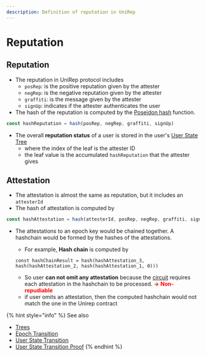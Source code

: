```yaml
---
description: Definition of reputation in UniRep
---
```


# Reputation

## Reputation

* The reputation in UniRep protocol includes
  * `posRep`: is the positive reputation given by the attester
  * `negRep`: is the negative reputation given by the attester
  * `graffiti`: is the message given by the attester
  * `signUp`: indicates if the attester authenticates the user
* The hash of the reputation is computed by the [Poseidon hash](https://www.poseidon-hash.info/) function.

```typescript
const hashReputation = hash(posRep, negRep, graffiti, signUp)
```

* The overall **reputation status** of a user is stored in the user's [User State Tree](trees.md#user-state-tree)
  * where the index of the leaf is the attester ID
  * the leaf value is the accumulated `hashReputation` that the attester gives

## Attestation

* The attestation is almost the same as reputation, but it includes an `attesterId`
* The hash of attestation is computed by

```typescript
const hashAttestation = hash(attesterId, posRep, negRep, graffiti, signUp)
```

*   The attestations to an epoch key would be chained together. A hashchain would be formed by the hashes of the attestations.

    * For example, **Hash chain** is computed by

    ```
    const hashChainResult = hash(hashAttestation_3, hash(hashAttestation_2, hash(hashAttestation_1, 0)))
    ```

    * So user **can not omit any attestation** because the [circuit](../../circuits/user-state-transition-proof.md) requires each attestation in the hashchain to be processed. <font color="red">**->**</font> <font color="red"></font><font color="red"></font> <font color="red"></font><font color="red">**Non-repudiable**</font>
    * if user omits an attestation, then the computed hashchain would not match the one in the Unirep contract

{% hint style="info" %}
See also

* [Trees](trees.md)
* [Epoch Transition](epoch-transition.md)
* [User State Transition](user-state-transition.md)
* [User State Transition Proof](../../circuits/user-state-transition-proof.md)
{% endhint %}
